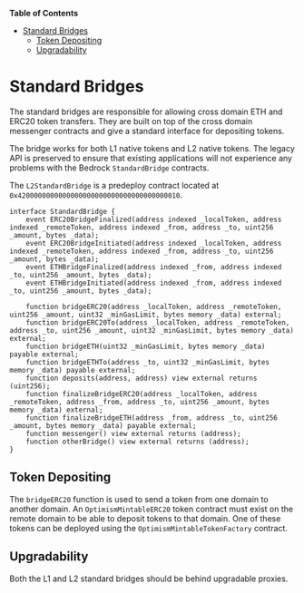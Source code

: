 <!-- START doctoc generated TOC please keep comment here to allow auto update -->
<!-- DON'T EDIT THIS SECTION, INSTEAD RE-RUN doctoc TO UPDATE -->
**Table of Contents**

- [Standard Bridges](#standard-bridges)
  - [Token Depositing](#token-depositing)
  - [Upgradability](#upgradability)

<!-- END doctoc generated TOC please keep comment here to allow auto update -->

# Standard Bridges

The standard bridges are responsible for allowing cross domain
ETH and ERC20 token transfers. They are built on top of the cross domain
messenger contracts and give a standard interface for depositing tokens.

The bridge works for both L1 native tokens and L2 native tokens. The legacy API
is preserved to ensure that existing applications will not experience any
problems with the Bedrock `StandardBridge` contracts.

The `L2StandardBridge` is a predeploy contract located at
`0x4200000000000000000000000000000000000010`.

```solidity
interface StandardBridge {
    event ERC20BridgeFinalized(address indexed _localToken, address indexed _remoteToken, address indexed _from, address _to, uint256 _amount, bytes _data);
    event ERC20BridgeInitiated(address indexed _localToken, address indexed _remoteToken, address indexed _from, address _to, uint256 _amount, bytes _data);
    event ETHBridgeFinalized(address indexed _from, address indexed _to, uint256 _amount, bytes _data);
    event ETHBridgeInitiated(address indexed _from, address indexed _to, uint256 _amount, bytes _data);

    function bridgeERC20(address _localToken, address _remoteToken, uint256 _amount, uint32 _minGasLimit, bytes memory _data) external;
    function bridgeERC20To(address _localToken, address _remoteToken, address _to, uint256 _amount, uint32 _minGasLimit, bytes memory _data) external;
    function bridgeETH(uint32 _minGasLimit, bytes memory _data) payable external;
    function bridgeETHTo(address _to, uint32 _minGasLimit, bytes memory _data) payable external;
    function deposits(address, address) view external returns (uint256);
    function finalizeBridgeERC20(address _localToken, address _remoteToken, address _from, address _to, uint256 _amount, bytes memory _data) external;
    function finalizeBridgeETH(address _from, address _to, uint256 _amount, bytes memory _data) payable external;
    function messenger() view external returns (address);
    function otherBridge() view external returns (address);
}
```

## Token Depositing

The `bridgeERC20` function is used to send a token from one domain to another
domain. An `OptimismMintableERC20` token contract must exist on the remote
domain to be able to deposit tokens to that domain. One of these tokens can be
deployed using the `OptimismMintableTokenFactory` contract.

## Upgradability

Both the L1 and L2 standard bridges should be behind upgradable proxies.
